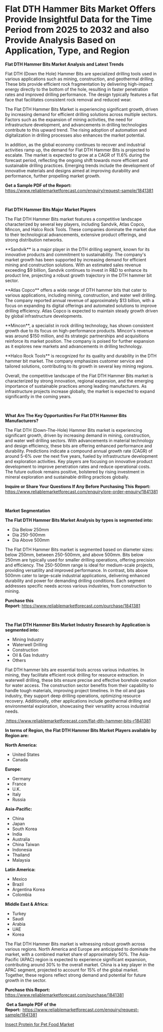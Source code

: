 <p><h1>Flat DTH Hammer Bits Market Offers Provide Insightful Data for the Time Period from 2025 to 2032 and also Provide Analysis Based on Application, Type, and Region</h1></p><p><strong>Flat DTH Hammer Bits Market Analysis and Latest Trends</strong></p>
<p><p>Flat DTH (Down the Hole) Hammer Bits are specialized drilling tools used in various applications such as mining, construction, and geothermal drilling. These bits provide efficient rock fragmentation by delivering high-impact energy directly to the bottom of the hole, resulting in faster penetration rates and improved drilling performance. The design typically features a flat face that facilitates consistent rock removal and reduced wear.</p><p>The Flat DTH Hammer Bits Market is experiencing significant growth, driven by increasing demand for efficient drilling solutions across multiple sectors. Factors such as the expansion of mining activities, the need for infrastructure development, and advancements in drilling technologies contribute to this upward trend. The rising adoption of automation and digitalization in drilling processes also enhances the market potential. </p><p>In addition, as the global economy continues to recover and industrial activities ramp up, the demand for Flat DTH Hammer Bits is projected to escalate. The market is expected to grow at a CAGR of 11.6% during the forecast period, reflecting the ongoing shift towards more efficient and sustainable drilling practices. Emerging trends include the development of innovative materials and designs aimed at improving durability and performance, further propelling market growth.</p></p>
<p><strong>Get a Sample PDF of the Report:&nbsp;</strong> <a href="https://www.reliablemarketforecast.com/enquiry/request-sample/1841381?utm_campaign=2794&utm_medium=2&utm_source=Github&utm_content=ia&utm_term=28022025&utm_id=flat-dth-hammer-bits">https://www.reliablemarketforecast.com/enquiry/request-sample/1841381</a></p>
<p>&nbsp;</p>
<p><strong>Flat DTH Hammer Bits Major Market Players</strong></p>
<p><p>The Flat DTH Hammer Bits market features a competitive landscape characterized by several key players, including Sandvik, Atlas Copco, Mincon, and Halco Rock Tools. These companies dominate the market due to their technological advancements, extensive product offerings, and strong distribution networks.</p><p>**Sandvik** is a major player in the DTH drilling segment, known for its innovative products and commitment to sustainability. The company's market growth has been supported by increasing demand for efficient mining and construction solutions. With an estimated sales revenue exceeding $9 billion, Sandvik continues to invest in R&D to enhance its product line, projecting a robust growth trajectory in the DTH hammer bit sector.</p><p>**Atlas Copco** offers a wide range of DTH hammer bits that cater to various applications, including mining, construction, and water well drilling. The company reported annual revenue of approximately $13 billion, with a focus on expanding its digital offerings and automated solutions to improve drilling efficiency. Atlas Copco is expected to maintain steady growth driven by global infrastructure developments.</p><p>**Mincon**, a specialist in rock drilling technology, has shown consistent growth due to its focus on high-performance products. Mincon's revenue was around $150 million, and its strategic partnerships and acquisitions reinforce its market position. The company is poised for further expansion as it explores new markets and advancements in drilling technology.</p><p>**Halco Rock Tools** is recognized for its quality and durability in the DTH hammer bit market. The company emphasizes customer service and tailored solutions, contributing to its growth in several key mining regions. </p><p>Overall, the competitive landscape of the Flat DTH Hammer Bits market is characterized by strong innovation, regional expansion, and the emerging importance of sustainable practices among leading manufacturers. As infrastructure projects increase globally, the market is expected to expand significantly in the coming years.</p></p>
<p>&nbsp;</p>
<p><strong>What Are The Key Opportunities For Flat DTH Hammer Bits Manufacturers?</strong></p>
<p><p>The Flat DTH (Down-The-Hole) Hammer Bits market is experiencing significant growth, driven by increasing demand in mining, construction, and water well drilling sectors. With advancements in material technology and design efficiency, these bits are offering enhanced performance and durability. Predictions indicate a compound annual growth rate (CAGR) of around 5-6% over the next five years, fueled by infrastructure development and exploration activities. Key players are focusing on innovative product development to improve penetration rates and reduce operational costs. The future outlook remains positive, bolstered by rising investment in mineral exploration and sustainable drilling practices globally.</p></p>
<p><strong>Inquire or Share Your Questions If Any Before Purchasing This Report:</strong> <a href="https://www.reliablemarketforecast.com/enquiry/pre-order-enquiry/1841381?utm_campaign=2794&utm_medium=2&utm_source=Github&utm_content=ia&utm_term=28022025&utm_id=flat-dth-hammer-bits">https://www.reliablemarketforecast.com/enquiry/pre-order-enquiry/1841381</a></p>
<p>&nbsp;</p>
<p><strong>Market Segmentation</strong></p>
<p><strong>The Flat DTH Hammer Bits Market Analysis by types is segmented into:</strong></p>
<p><ul><li>Dia Below 250mm</li><li>Dia 250-500mm</li><li>Dia Above 500mm</li></ul></p>
<p><p>The Flat DTH Hammer Bits market is segmented based on diameter sizes: below 250mm, between 250-500mm, and above 500mm. Bits below 250mm are typically used for smaller drilling operations, offering precision and efficiency. The 250-500mm range is ideal for medium-scale projects, providing versatility and improved performance. In contrast, bits above 500mm cater to large-scale industrial applications, delivering enhanced durability and power for demanding drilling conditions. Each segment addresses specific needs across various industries, from construction to mining.</p></p>
<p><strong>Purchase this Report:&nbsp;</strong><a href="https://www.reliablemarketforecast.com/purchase/1841381?utm_campaign=2794&utm_medium=2&utm_source=Github&utm_content=ia&utm_term=28022025&utm_id=flat-dth-hammer-bits">https://www.reliablemarketforecast.com/purchase/1841381</a></p>
<p>&nbsp;</p>
<p><strong>The Flat DTH Hammer Bits Market Industry Research by Application is segmented into:</strong></p>
<p><ul><li>Mining Industry</li><li>Waterwell Drilling</li><li>Construction</li><li>Oil & Gas Industry</li><li>Others</li></ul></p>
<p><p>Flat DTH hammer bits are essential tools across various industries. In mining, they facilitate efficient rock drilling for resource extraction. In waterwell drilling, these bits ensure precise and effective borehole creation for water access. The construction sector benefits from their capability to handle tough materials, improving project timelines. In the oil and gas industry, they support deep drilling operations, optimizing resource recovery. Additionally, other applications include geothermal drilling and environmental exploration, showcasing their versatility across industrial needs.</p></p>
<p><a href="https://www.reliablemarketforecast.com/flat-dth-hammer-bits-r1841381?utm_campaign=2794&utm_medium=2&utm_source=Github&utm_content=ia&utm_term=28022025&utm_id=flat-dth-hammer-bits">&nbsp;https://www.reliablemarketforecast.com/flat-dth-hammer-bits-r1841381</a></p>
<p><strong>In terms of Region, the Flat DTH Hammer Bits Market Players available by Region are:</strong></p>
<p>
    <p> <strong> North America: </strong>
        <ul>
            <li>United States</li>
            <li>Canada</li>
        </ul>
        </p> 
    <p> <strong> Europe: </strong>
        <ul>
            <li>Germany</li>
            <li>France</li>
            <li>U.K.</li>
            <li>Italy</li>
            <li>Russia</li>
        </ul>
        </p> 
    <p> <strong> Asia-Pacific: </strong>
        <ul>
            <li>China</li>
            <li>Japan</li>
            <li>South Korea</li>
            <li>India</li>
            <li>Australia</li>
            <li>China Taiwan</li>
            <li>Indonesia</li>
            <li>Thailand</li>
            <li>Malaysia</li>
        </ul>
        </p> 
    <p> <strong> Latin America: </strong>
        <ul>
            <li>Mexico</li>
            <li>Brazil</li>
            <li>Argentina Korea</li>
            <li>Colombia</li>
        </ul>
        </p> 
    <p> <strong> Middle East & Africa: </strong>
        <ul>
            <li>Turkey</li>
            <li>Saudi</li>
            <li>Arabia</li>
            <li>UAE</li>
            <li>Korea</li>
        </ul>
    </p>
    </p>
<p><p>The Flat DTH Hammer Bits market is witnessing robust growth across various regions. North America and Europe are anticipated to dominate the market, with a combined market share of approximately 50%. The Asia-Pacific (APAC) region is expected to experience significant expansion, contributing around 30% to the overall market. China is a key player in the APAC segment, projected to account for 15% of the global market. Together, these regions reflect strong demand and potential for future growth in the sector.</p></p>
<p><strong>Purchase this Report: </strong><a href="https://www.reliablemarketforecast.com/purchase/1841381?utm_campaign=2794&utm_medium=2&utm_source=Github&utm_content=ia&utm_term=28022025&utm_id=flat-dth-hammer-bits">https://www.reliablemarketforecast.com/purchase/1841381</a></p>
<p>&nbsp;<strong>Get a Sample PDF of the Report:&nbsp;&nbsp;</strong><a href="https://www.reliablemarketforecast.com/enquiry/request-sample/1841381?utm_campaign=2794&utm_medium=2&utm_source=Github&utm_content=ia&utm_term=28022025&utm_id=flat-dth-hammer-bits">https://www.reliablemarketforecast.com/enquiry/request-sample/1841381</a></p>
<p><strong></strong></p>
<p><p><a href="https://github.com/amagloeaad54/Market-Research-Report-List-1/blob/main/insect-protein-for-pet-food-market.md?utm_campaign=2794&utm_medium=2&utm_source=Github&utm_content=ia&utm_term=28022025&utm_id=flat-dth-hammer-bits">Insect Protein for Pet Food Market</a></p></p>